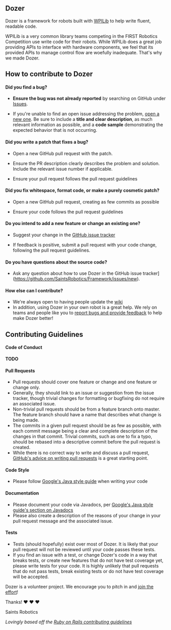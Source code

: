 ## Dozer
Dozer is a framework for robots built with [WPILib](https://github.com/wpilibsuite) to help write fluent, readable code.

WPILib is a very common library teams competing in the FIRST Robotics Competition use write code for their robots. While WPILib does a great job providing APIs to interface with hardware components, we feel that its provided APIs to manage control flow are woefully inadequate. That's why we made Dozer.

## How to contribute to Dozer

#### **Did you find a bug?**

- **Ensure the bug was not already reported** by searching on GitHub under [Issues](https://github.com/SaintsRobotics/Framework/issues).

* If you're unable to find an open issue addressing the problem, [open a new one](https://github.com/SaintsRobotics/Framework/issues/new). Be sure to include a **title and clear description**, as much relevant information as possible, and a **code sample** demonstrating the expected behavior that is not occurring.

#### **Did you write a patch that fixes a bug?**

* Open a new GitHub pull request with the patch.

* Ensure the PR description clearly describes the problem and solution. Include the relevant issue number if applicable.

* Ensure your pull request follows the pull request guidelines

#### **Did you fix whitespace, format code, or make a purely cosmetic patch?**

* Open a new GitHub pull request, creating as few commits as possible

* Ensure your code follows the pull request guidelines

#### **Do you intend to add a new feature or change an existing one?**

* Suggest your change in the [GitHub issue tracker](https://github.com/SaintsRobotics/Framework/issues/new)

* If feedback is positive, submit a pull request with your code change, following the pull request guidelines.

#### **Do you have questions about the source code?**

* Ask any question about how to use Dozer in the GitHub issue tracker](https://github.com/SaintsRobotics/Framework/issues/new).

#### **How else can I contribute?** 
- We're always open to having people update the [wiki](https://github.com/SaintsRobotics/Framework/wiki)
- In addition, using Dozer in your own robot is a great help. We rely on teams and people like you to [report bugs and provide feedback](https://github.com/SaintsRobotics/Framework/issues/new) to help make Dozer better!

## Contributing Guidelines

#### Code of Conduct
**TODO**

#### Pull Requests
- Pull requests should cover one feature or change and one feature or change only. 
- Generally, they should link to an issue or suggestion from the issue tracker, though trivial changes for formatting or bugfixing do not require an associated issue. 
- Non-trivial pull requests should be from a feature branch onto master. The feature branch should have a name that describes what change is being made.
- The commits in a given pull request should be as few as possible, with each commit message being a clear and complete description of the changes in that commit. Trivial commits, such as one to fix a typo, should be rebased into a descriptive commit before the pull request is created.
- While there is no correct way to write and discuss a pull request, [GitHub's advice on writing pull requests](https://github.com/blog/1943-how-to-write-the-perfect-pull-request) is a great starting point. 

#### Code Style
- Please follow [Google's Java style guide](https://google.github.io/styleguide/javaguide.html) when writing your code

#### Documentation
- Please document your code via Javadocs, per  [Google's Java style guide's section on Javadocs](https://google.github.io/styleguide/javaguide.html#s7-javadoc)
- Please also create a description of the reasons of your change in your pull request message and the associated issue.

#### Tests
- Tests (should hopefully) exist over most of Dozer. It is likely that your pull request will not be reviewed until your code passes these tests.
- If you find an issue with a test, or change Dozer's code in a way that breaks tests, or create new features that do not have test coverage yet, please write tests for your code. It is highly unlikely that pull requests that do not pass tests, break existing tests or do not have test coverage will be accepted.

Dozer is a volunteer project. We encourage you to pitch in and [join the effort](https://github.com/SaintsRobotics/Framework/pull/new/master)!

Thanks! :heart: :heart: :heart:

Saints Robotics

*Lovingly based off the [Ruby on Rails contributing guidelines](https://github.com/rails/rails/blob/master/CONTRIBUTING.md)*